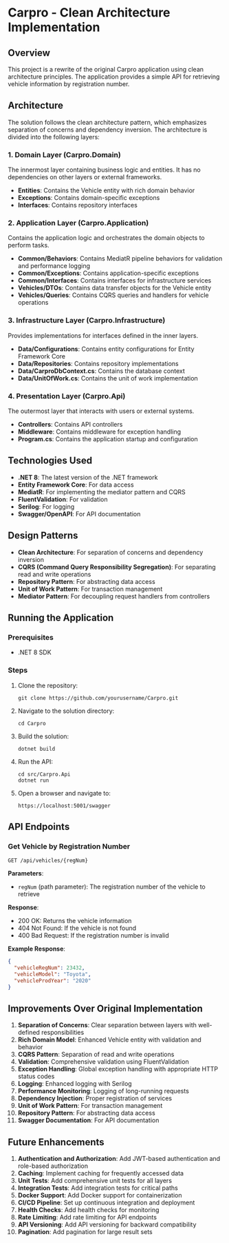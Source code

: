 # Carpro - Clean Architecture Implementation

## Overview

This project is a rewrite of the original Carpro application using clean architecture principles. The application provides a simple API for retrieving vehicle information by registration number.

## Architecture

The solution follows the clean architecture pattern, which emphasizes separation of concerns and dependency inversion. The architecture is divided into the following layers:

### 1. Domain Layer (Carpro.Domain)

The innermost layer containing business logic and entities. It has no dependencies on other layers or external frameworks.

- **Entities**: Contains the Vehicle entity with rich domain behavior
- **Exceptions**: Contains domain-specific exceptions
- **Interfaces**: Contains repository interfaces

### 2. Application Layer (Carpro.Application)

Contains the application logic and orchestrates the domain objects to perform tasks.

- **Common/Behaviors**: Contains MediatR pipeline behaviors for validation and performance logging
- **Common/Exceptions**: Contains application-specific exceptions
- **Common/Interfaces**: Contains interfaces for infrastructure services
- **Vehicles/DTOs**: Contains data transfer objects for the Vehicle entity
- **Vehicles/Queries**: Contains CQRS queries and handlers for vehicle operations

### 3. Infrastructure Layer (Carpro.Infrastructure)

Provides implementations for interfaces defined in the inner layers.

- **Data/Configurations**: Contains entity configurations for Entity Framework Core
- **Data/Repositories**: Contains repository implementations
- **Data/CarproDbContext.cs**: Contains the database context
- **Data/UnitOfWork.cs**: Contains the unit of work implementation

### 4. Presentation Layer (Carpro.Api)

The outermost layer that interacts with users or external systems.

- **Controllers**: Contains API controllers
- **Middleware**: Contains middleware for exception handling
- **Program.cs**: Contains the application startup and configuration

## Technologies Used

- **.NET 8**: The latest version of the .NET framework
- **Entity Framework Core**: For data access
- **MediatR**: For implementing the mediator pattern and CQRS
- **FluentValidation**: For validation
- **Serilog**: For logging
- **Swagger/OpenAPI**: For API documentation

## Design Patterns

- **Clean Architecture**: For separation of concerns and dependency inversion
- **CQRS (Command Query Responsibility Segregation)**: For separating read and write operations
- **Repository Pattern**: For abstracting data access
- **Unit of Work Pattern**: For transaction management
- **Mediator Pattern**: For decoupling request handlers from controllers

## Running the Application

### Prerequisites

- .NET 8 SDK

### Steps

1. Clone the repository:
   ```
   git clone https://github.com/yourusername/Carpro.git
   ```

2. Navigate to the solution directory:
   ```
   cd Carpro
   ```

3. Build the solution:
   ```
   dotnet build
   ```

4. Run the API:
   ```
   cd src/Carpro.Api
   dotnet run
   ```

5. Open a browser and navigate to:
   ```
   https://localhost:5001/swagger
   ```

## API Endpoints

### Get Vehicle by Registration Number

```
GET /api/vehicles/{regNum}
```

**Parameters**:
- `regNum` (path parameter): The registration number of the vehicle to retrieve

**Response**:
- 200 OK: Returns the vehicle information
- 404 Not Found: If the vehicle is not found
- 400 Bad Request: If the registration number is invalid

**Example Response**:
```json
{
  "vehicleRegNum": 23432,
  "vehicleModel": "Toyota",
  "vehicleProdYear": "2020"
}
```

## Improvements Over Original Implementation

1. **Separation of Concerns**: Clear separation between layers with well-defined responsibilities
2. **Rich Domain Model**: Enhanced Vehicle entity with validation and behavior
3. **CQRS Pattern**: Separation of read and write operations
4. **Validation**: Comprehensive validation using FluentValidation
5. **Exception Handling**: Global exception handling with appropriate HTTP status codes
6. **Logging**: Enhanced logging with Serilog
7. **Performance Monitoring**: Logging of long-running requests
8. **Dependency Injection**: Proper registration of services
9. **Unit of Work Pattern**: For transaction management
10. **Repository Pattern**: For abstracting data access
11. **Swagger Documentation**: For API documentation

## Future Enhancements

1. **Authentication and Authorization**: Add JWT-based authentication and role-based authorization
2. **Caching**: Implement caching for frequently accessed data
3. **Unit Tests**: Add comprehensive unit tests for all layers
4. **Integration Tests**: Add integration tests for critical paths
5. **Docker Support**: Add Docker support for containerization
6. **CI/CD Pipeline**: Set up continuous integration and deployment
7. **Health Checks**: Add health checks for monitoring
8. **Rate Limiting**: Add rate limiting for API endpoints
9. **API Versioning**: Add API versioning for backward compatibility
10. **Pagination**: Add pagination for large result sets

